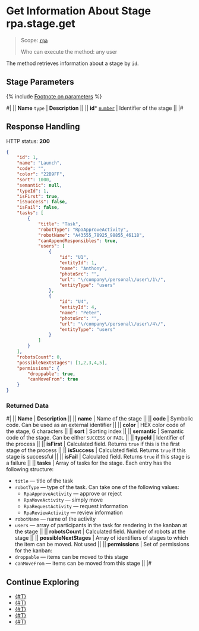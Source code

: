 # Get Information About Stage rpa.stage.get

> Scope: [`rpa`](../../../scopes/permissions.md)
>
> Who can execute the method: any user

The method retrieves information about a stage by `id`.

## Stage Parameters

{% include [Footnote on parameters](../../../../_includes/required.md) %}

#|
|| **Name**
`type` | **Description** ||
|| **id*** 
[`number`](../../../data-types.md) | Identifier of the stage ||
|#

## Response Handling

HTTP status: **200**

```json
{
    "id": 1,
    "name": "Launch",
    "code": "",
    "color": "22B9FF",
    "sort": 1000,
    "semantic": null,
    "typeId": 1,
    "isFirst": true,
    "isSuccess": false,
    "isFail": false,
    "tasks": [
        {
            "title": "Task",
            "robotType": "RpaApproveActivity",
            "robotName": "A43555_78925_98855_46118",
            "canAppendResponsibles": true,
            "users": [
                {
                    "id": "U1",
                    "entityId": 1,
                    "name": "Anthony",
                    "photoSrc": "",
                    "url": "\/company\/personal\/user\/1\/",
                    "entityType": "users"
                },
                {
                    "id": "U4",
                    "entityId": 4,
                    "name": "Peter",
                    "photoSrc": "",
                    "url": "\/company\/personal\/user\/4\/",
                    "entityType": "users"
                }
            ]
        }
    ],
    "robotsCount": 0,
    "possibleNextStages": [1,2,3,4,5],
    "permissions": {
        "droppable": true,
        "canMoveFrom": true
    }
}
```

### Returned Data

#|
|| **Name** | **Description** ||
|| **name** | Name of the stage ||
|| **code** | Symbolic code. Can be used as an external identifier ||
|| **color** | HEX color code of the stage, 6 characters ||
|| **sort** | Sorting index ||
|| **semantic** | Semantic code of the stage. Can be either `SUCCESS` or `FAIL` ||
|| **typeId** | Identifier of the process ||
|| **isFirst** | Calculated field. Returns `true` if this is the first stage of the process ||
|| **isSuccess** | Calculated field. Returns `true` if this stage is successful ||
|| **isFail** | Calculated field. Returns `true` if this stage is a failure ||
|| **tasks** | Array of tasks for the stage. Each entry has the following structure:
- `title` — title of the task
- `robotType` — type of the task. Can take one of the following values:
  - `RpaApproveActivity` — approve or reject
  - `RpaMoveActivity` — simply move
  - `RpaRequestActivity` — request information
  - `RpaReviewActivity` — review information
- `robotName` — name of the activity
- `users` — array of participants in the task for rendering in the kanban at the stage ||
|| **robotsCount** | Calculated field. Number of robots at the stage ||
|| **possibleNextStages** | Array of identifiers of stages to which the item can be moved. Not used ||
|| **permissions** | Set of permissions for the kanban:
- `droppable` — items can be moved to this stage
- `canMoveFrom` — items can be moved from this stage ||
|#

## Continue Exploring 

- [{#T}](./index.md)
- [{#T}](./rpa-stage-add.md)
- [{#T}](./rpa-stage-update.md)
- [{#T}](./rpa-stage-list-for-type.md)
- [{#T}](./rpa-stage-delete.md)